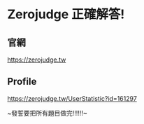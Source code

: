 # Zerojudge 正確解答!

## 官網 
https://zerojudge.tw

## Profile
https://zerojudge.tw/UserStatistic?id=161297

~發誓要把所有題目做完!!!!!!~
